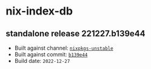 # nix-index-db
## standalone release 221227.b139e44
- Built against channel: [`nixpkgs-unstable`](https://github.com/nixos/nixpkgs/tree/nixpkgs-unstable)
- Built against commit: [`b139e44`](https://github.com/NixOS/nixpkgs/commit/b139e44d78c36c69bcbb825b20dbfa51e7738347)
- Build date: `2022-12-27`
